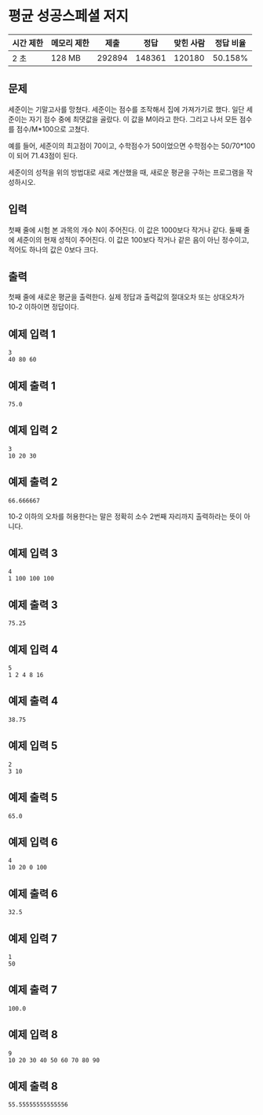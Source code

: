 # 평균 성공스페셜 저지

| 시간 제한 | 메모리 제한 | 제출 | 정답 | 맞힌 사람 | 정답 비율 |
| --- | --- | --- | --- | --- | --- |
| 2 초 | 128 MB | 292894 | 148361 | 120180 | 50.158% |

## 문제

세준이는 기말고사를 망쳤다. 세준이는 점수를 조작해서 집에 가져가기로 했다. 일단 세준이는 자기 점수 중에 최댓값을 골랐다. 이 값을 M이라고 한다. 그리고 나서 모든 점수를 점수/M*100으로 고쳤다.

예를 들어, 세준이의 최고점이 70이고, 수학점수가 50이었으면 수학점수는 50/70*100이 되어 71.43점이 된다.

세준이의 성적을 위의 방법대로 새로 계산했을 때, 새로운 평균을 구하는 프로그램을 작성하시오.

## 입력

첫째 줄에 시험 본 과목의 개수 N이 주어진다. 이 값은 1000보다 작거나 같다. 둘째 줄에 세준이의 현재 성적이 주어진다. 이 값은 100보다 작거나 같은 음이 아닌 정수이고, 적어도 하나의 값은 0보다 크다.

## 출력

첫째 줄에 새로운 평균을 출력한다. 실제 정답과 출력값의 절대오차 또는 상대오차가 10-2 이하이면 정답이다.

## 예제 입력 1

```
3
40 80 60

```

## 예제 출력 1

```
75.0

```

## 예제 입력 2

```
3
10 20 30

```

## 예제 출력 2

```
66.666667

```

10-2 이하의 오차를 허용한다는 말은 정확히 소수 2번째 자리까지 출력하라는 뜻이 아니다.

## 예제 입력 3

```
4
1 100 100 100

```

## 예제 출력 3

```
75.25

```

## 예제 입력 4

```
5
1 2 4 8 16

```

## 예제 출력 4

```
38.75

```

## 예제 입력 5

```
2
3 10

```

## 예제 출력 5

```
65.0

```

## 예제 입력 6

```
4
10 20 0 100

```

## 예제 출력 6

```
32.5

```

## 예제 입력 7

```
1
50

```

## 예제 출력 7

```
100.0

```

## 예제 입력 8

```
9
10 20 30 40 50 60 70 80 90

```

## 예제 출력 8

```
55.55555555555556
```
